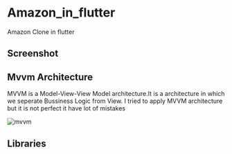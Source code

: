 # Amazon_in_flutter
 Amazon Clone in flutter

## Screenshot

## 

## Mvvm Architecture
MVVM is a Model-View-View Model architecture.It is a architecture in which we seperate Bussiness Logic from View. I tried to apply MVVM architecture but it is not perfect it have lot of mistakes

![mvvm](https://upload.wikimedia.org/wikipedia/commons/thumb/8/87/MVVMPattern.png/500px-MVVMPattern.png)

## Libraries
